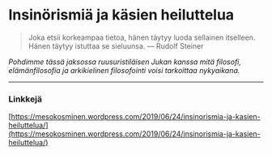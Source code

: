 # Insinörismiä ja käsien heiluttelua

> Joka etsii korkeampaa tietoa, hänen täytyy luoda sellainen itselleen. Hänen täytyy istuttaa se sieluunsa. — Rudolf Steiner

_Pohdimme tässä jaksossa ruusuristiläisen Jukan kanssa mitä filosofi, elämänfilosofia ja arkikielinen filosofointi voisi tarkoittaa nykyaikana._

---

### Linkkejä



[https://mesokosminen.wordpress.com/2019/06/24/insinorismia-ja-kasien-heiluttelua/](https://mesokosminen.wordpress.com/2019/06/24/insinorismia-ja-kasien-heiluttelua/)



